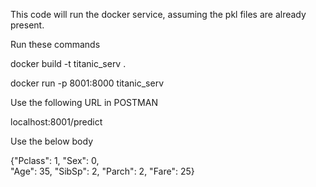 This code will run the docker service, assuming the pkl files are already present.

Run these commands

docker build -t titanic_serv .

docker run -p 8001:8000 titanic_serv

Use the following URL in POSTMAN

localhost:8001/predict

Use the below body 

{"Pclass": 1,
    "Sex": 0,  
    "Age": 35,
    "SibSp": 2,
    "Parch": 2,
    "Fare": 25}
